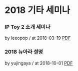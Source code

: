 # 2018 기타 세미나

### IP Toy 2 소개 세미나

by leeopop / at 2018-03-19
[PDF](https://s3.ap-northeast-2.amazonaws.com/sparcs.home/seminars/leeopop_1521460451664.pdf)

### 2018 뉴아라 설명

by yujingaya / at 2018-10-01
[PDF](https://s3.ap-northeast-2.amazonaws.com/sparcs.home/seminars/yujingaya_1538397857461.pdf)
